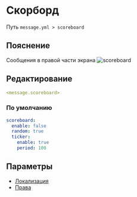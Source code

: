 # Скорборд
Путь `message.yml > scoreboard`

## Пояснение
Сообщения в правой части экрана
![scoreboard](/scoreboard.png)

## Редактирование
```yaml
<message.scoreboard>
```

### По умолчанию
```yaml
scoreboard:
  enable: false
  random: true
  ticker:
    enable: true
    period: 100
```

## Параметры

- [Локализация](/docs/localizations/ru_ru/message/scoreboard/)
- [Права](/docs/permission/message/scoreboard/)

<!--@include: @/parts/enable.md-->
<!--@include: @/parts/random.md-->
<!--@include: @/parts/ticker.md-->
